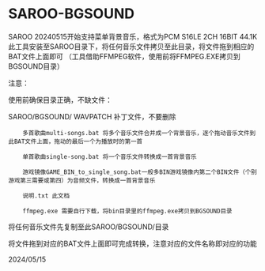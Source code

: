 # SAROO-BGSOUND
SAROO 20240515开始支持菜单背景音乐，格式为PCM S16LE 2CH 16BIT 44.1K
此工具安装至SAROO目录下，将任何音乐文件拷贝至此目录，将文件拖到相应的BAT文件上面即可
（工具借助FFMPEG软件，使用前将FFMPEG.EXE拷贝到BGSOUND目录）


注意：

使用前确保目录正确，不缺文件：

SAROO/BGSOUND/
		WAVPATCH 补丁文件，不要删除	

		多首歌曲multi-songs.bat 将多个音乐文件合并成一个背景音乐，逐个拖动音乐文件到此BAT文件上面，拖动的最后一个为播放时的第一首
  
		单首歌曲single-song.bat 将一个音乐文件转换成一首背景音乐
  
		游戏镜像GAME_BIN_to_single_song.bat一般多BIN游戏镜像内第二个BIN文件（个别游戏第三需要或第四）为音频文件，转换成一首背景音乐
  
		说明.txt 此文档
  
		ffmpeg.exe 需要自行下载，将bin目录里的ffmpeg.exe拷贝到BGSOUND目录
  

将任何音乐文件先复制至此SAROO/BGSOUND/目录

将文件拖到对应的BAT文件上面即可完成转换，注意对应的文件名称即对应的功能


2024/05/15
